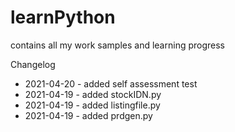# learnPython
contains all my work samples and learning progress

Changelog  
- 2021-04-20 - added self assessment test
- 2021-04-19 - added stockIDN.py
- 2021-04-19 - added listingfile.py  
- 2021-04-19 - added prdgen.py

